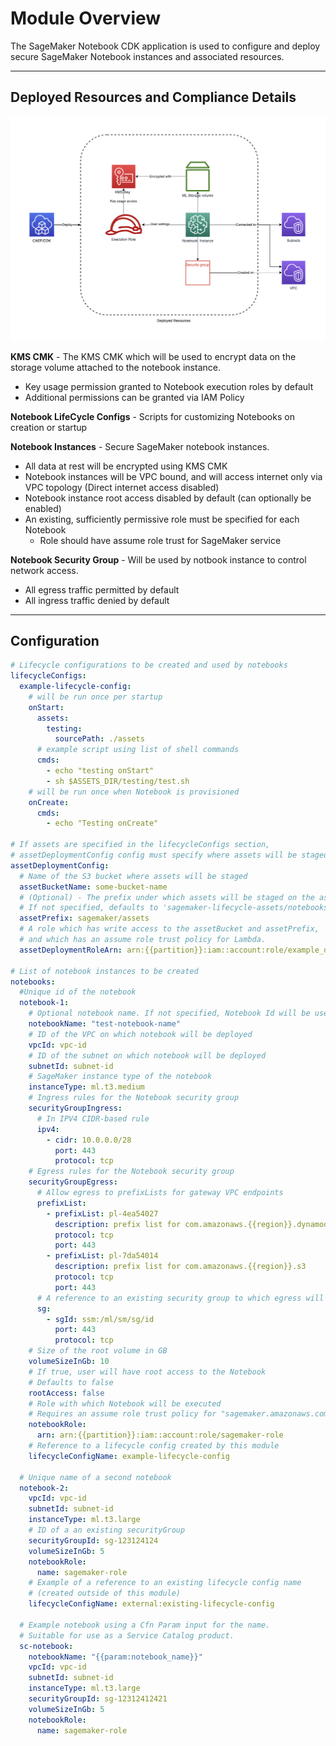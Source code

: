 # Module Overview

The SageMaker Notebook CDK application is used to configure and deploy secure SageMaker Notebook instances and associated resources.

***

## Deployed Resources and Compliance Details

![Caef Sagemaker Notebook](../../../constructs/L3/datascience/sm-notebook-l3-construct/docs/sm-notebook.png)

**KMS CMK** - The KMS CMK which will be used to encrypt data on the storage volume attached to the notebook instance.

* Key usage permission granted to Notebook execution roles by default
* Additional permissions can be granted via IAM Policy

**Notebook LifeCycle Configs** - Scripts for customizing Notebooks on creation or startup

**Notebook Instances** - Secure SageMaker notebook instances.

* All data at rest will be encrypted using KMS CMK
* Notebook instances will be VPC bound, and will access internet only via VPC topology (Direct internet access disabled)
* Notebook instance root access disabled by default (can optionally be enabled)
* An existing, sufficiently permissive role must be specified for each Notebook
  * Role should have assume role trust for SageMaker service

**Notebook Security Group** - Will be used by notbook instance to control network access.

* All egress traffic permitted by default
* All ingress traffic denied by default

***

## Configuration

```yaml
# Lifecycle configurations to be created and used by notebooks
lifecycleConfigs:
  example-lifecycle-config:
    # will be run once per startup
    onStart:
      assets:
        testing:
          sourcePath: ./assets
      # example script using list of shell commands
      cmds:
        - echo "testing onStart"
        - sh $ASSETS_DIR/testing/test.sh
    # will be run once when Notebook is provisioned
    onCreate:
      cmds:
        - echo "Testing onCreate"

# If assets are specified in the lifecycleConfigs section,
# assetDeploymentConfig config must specify where assets will be staged on S3
assetDeploymentConfig:
  # Name of the S3 bucket where assets will be staged
  assetBucketName: some-bucket-name
  # (Optional) - The prefix under which assets will be staged on the assetBucket.
  # If not specified, defaults to 'sagemaker-lifecycle-assets/notebooks'
  assetPrefix: sagemaker/assets
  # A role which has write access to the assetBucket and assetPrefix,
  # and which has an assume role trust policy for Lambda.
  assetDeploymentRoleArn: arn:{{partition}}:iam::account:role/example_deployment_role

# List of notebook instances to be created
notebooks:
  #Unique id of the notebook
  notebook-1:
    # Optional notebook name. If not specified, Notebook Id will be used.
    notebookName: "test-notebook-name"
    # ID of the VPC on which notebook will be deployed
    vpcId: vpc-id
    # ID of the subnet on which notebook will be deployed
    subnetId: subnet-id
    # SageMaker instance type of the notebook
    instanceType: ml.t3.medium
    # Ingress rules for the Notebook security group
    securityGroupIngress:
      # In IPV4 CIDR-based rule
      ipv4:
        - cidr: 10.0.0.0/28
          port: 443
          protocol: tcp
    # Egress rules for the Notebook security group
    securityGroupEgress:
      # Allow egress to prefixLists for gateway VPC endpoints
      prefixList:
        - prefixList: pl-4ea54027
          description: prefix list for com.amazonaws.{{region}}.dynamodb
          protocol: tcp
          port: 443
        - prefixList: pl-7da54014
          description: prefix list for com.amazonaws.{{region}}.s3
          protocol: tcp
          port: 443
      # A reference to an existing security group to which egress will be allowed
      sg:
        - sgId: ssm:/ml/sm/sg/id
          port: 443
          protocol: tcp
    # Size of the root volume in GB
    volumeSizeInGb: 10
    # If true, user will have root access to the Notebook
    # Defaults to false
    rootAccess: false
    # Role with which Notebook will be executed
    # Requires an assume role trust policy for "sagemaker.amazonaws.com"
    notebookRole:
      arn: arn:{{partition}}:iam::account:role/sagemaker-role
    # Reference to a lifecycle config created by this module
    lifecycleConfigName: example-lifecycle-config

  # Unique name of a second notebook
  notebook-2:
    vpcId: vpc-id
    subnetId: subnet-id
    instanceType: ml.t3.large
    # ID of a an existing securityGroup
    securityGroupId: sg-123124124
    volumeSizeInGb: 5
    notebookRole:
      name: sagemaker-role
    # Example of a reference to an existing lifecycle config name
    # (created outside of this module)
    lifecycleConfigName: external:existing-lifecycle-config

  # Example notebook using a Cfn Param input for the name.
  # Suitable for use as a Service Catalog product.
  sc-notebook:
    notebookName: "{{param:notebook_name}}"
    vpcId: vpc-id
    subnetId: subnet-id
    instanceType: ml.t3.large
    securityGroupId: sg-12312412421
    volumeSizeInGb: 5
    notebookRole:
      name: sagemaker-role
```
